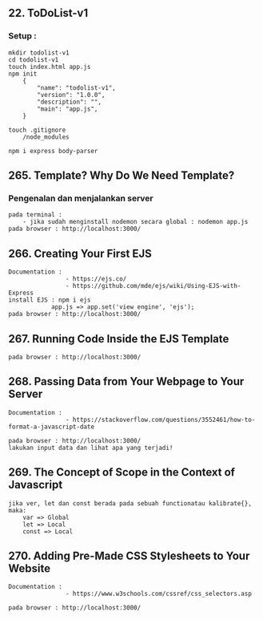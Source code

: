 ## 22. ToDoList-v1

### Setup :

    mkdir todolist-v1
    cd todolist-v1
    touch index.html app.js
    npm init
        {
            "name": "todolist-v1",
            "version": "1.0.0",
            "description": "",
            "main": "app.js",
        }

    touch .gitignore
        /node_modules

    npm i express body-parser

## 265. Template? Why Do We Need Template?

### Pengenalan dan menjalankan server

    pada terminal :
        - jika sudah menginstall nodemon secara global : nodemon app.js
    pada browser : http://localhost:3000/

## 266. Creating Your First EJS

    Documentation :
                    - https://ejs.co/
                    - https://github.com/mde/ejs/wiki/Using-EJS-with-Express
    install EJS : npm i ejs
                app.js => app.set('view engine', 'ejs');
    pada browser : http://localhost:3000/

## 267. Running Code Inside the EJS Template

    pada browser : http://localhost:3000/

## 268. Passing Data from Your Webpage to Your Server

    Documentation :
                    - https://stackoverflow.com/questions/3552461/how-to-format-a-javascript-date

    pada browser : http://localhost:3000/
    lakukan input data dan lihat apa yang terjadi!

## 269. The Concept of Scope in the Context of Javascript

    jika ver, let dan const berada pada sebuah functionatau kalibrate{}, maka:
        var => Global
        let => Local
        const => Local

## 270. Adding Pre-Made CSS Stylesheets to Your Website

    Documentation :
                    - https://www.w3schools.com/cssref/css_selectors.asp

    pada browser : http://localhost:3000/
